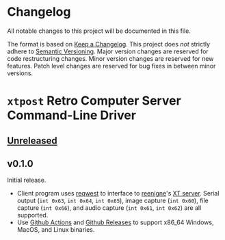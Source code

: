 # Changelog
All notable changes to this project will be documented in this file.

The format is based on [Keep a Changelog](https://keepachangelog.com/en/1.0.0/).
This project does _not_ strictly adhere to [Semantic Versioning](https://semver.org/spec/v2.0.0.html).
Major version changes are reserved for code restructuring changes. Minor
version changes are reserved for new features. Patch level changes are reserved
for bug fixes in between minor versions.

# `xtpost` Retro Computer Server Command-Line Driver

## [Unreleased]

## v0.1.0 <!-- - 2021-05-22 -->
Initial release.

- Client program uses [reqwest] to interface to [reenigne](https://github.com/reenigne)'s
  [XT server](http://www.reenigne.org/xtserver/). Serial output (`int 0x63`,
  `int 0x64`, `int 0x65`), image capture (`int 0x60`), file capture
  (`int 0x66`), and audio capture (`int 0x61`, `int 0x62`) are all supported.
- Use [Github Actions](https://github.com/cr1901/xtpost/actions) and
  [Github Releases](https://github.com/cr1901/xtpost/releases) to support
  x86_64 Windows, MacOS, and Linux binaries.

[reqwest]: https://github.com/seanmonstar/reqwest

[Unreleased]: https://github.com/cr1901/xtpost/compare/v0.1.0...HEAD

